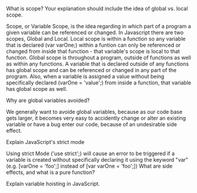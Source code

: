 What is scope? Your explanation should include the idea of global vs. local scope.

  Scope, or Variable Scope, is the idea regarding in which part of a program a given variable can be referenced or changed.
  In Javascript there are two scopes, Global and Local. Local scope is within a function so any variable that is declared
  (var varOne;) within a funtion can only be referenced or changed from inside that function - that variable's scope is local
  to that function. Global scope is throughout a program, outside of functions as well as within any functions. A variable
  that is declared outside of any functions has global scope and can be referenced or changed in any part of the program. Also,
  when a variable is assigned a value without being specifically declared (varOne = 'value';) from inside a function, that variable
  has global scope as well.

Why are global variables avoided?

  We generally want to avoide global variables, because as our code base gets larger, it becomes very easy to accidently change or alter an existing variable or have a bug enter our code, because of an undesirable side effect.

Explain JavaScript's strict mode

  Using strict Mode ('use strict';) will cause an error to be triggered if a variable is created without specifically declaring
  it using the keyword "var" (e.g. [varOne = 'foo';] instead of [var varOne = 'foo';])
  What are side effects, and what is a pure function?

Explain variable hoisting in JavaScript.
